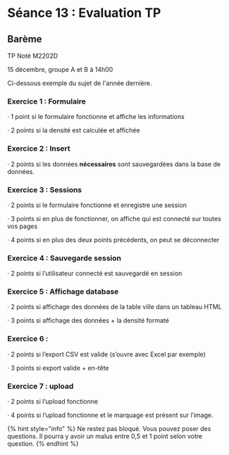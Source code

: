 # Séance 13 : Evaluation TP

## Barème

TP Noté M2202D

15 décembre, groupe A et B à 14h00



Ci-dessous exemple du sujet de l'année dernière.

### Exercice 1 : Formulaire

·      1 point si le formulaire fonctionne et affiche les informations

·      2 points si la densité est calculée et affichée

### Exercice 2 : Insert

·      2 points si les données **nécessaires** sont sauvegardées dans la base de données.

### Exercice 3 : Sessions

·      2 points si le formulaire fonctionne et enregistre une session

·      3 points si en plus de fonctionner, on affiche qui est connecté sur toutes vos pages

·      4 points si en plus des deux points précédents, on peut se déconnecter

### Exercice 4 : Sauvegarde session

·      2 points si l’utilisateur connecté est sauvegardé en session

### Exercice 5 : Affichage database

·      2 points si affichage des données de la table ville dans un tableau HTML

·      3 points si affichage des données + la densité formaté

### Exercice 6 :

·      2 points si l’export CSV est valide \(s’ouvre avec Excel par exemple\)

·      3 points si export valide + en-tête

### Exercice 7 : upload

·      2 points si l’upload fonctionne

·      4 points si l’upload fonctionne et le marquage est présent sur l’image.

{% hint style="info" %}
Ne restez pas bloqué. Vous pouvez poser des questions. Il pourra y avoir un malus entre 0,5 et 1 point selon votre question.
{% endhint %}

